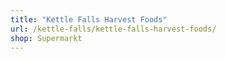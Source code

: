 ```yaml
---
title: "Kettle Falls Harvest Foods"
url: /kettle-falls/kettle-falls-harvest-foods/
shop: Supermarkt
---
```


